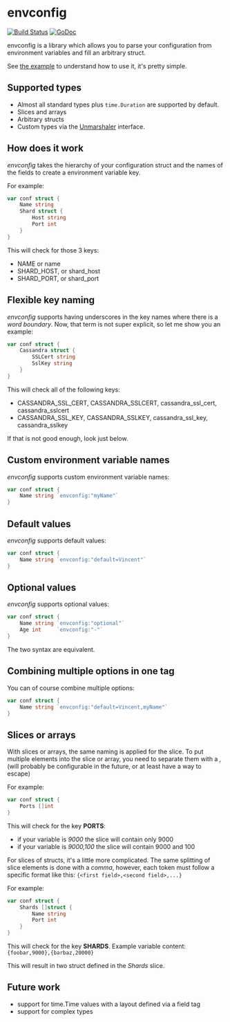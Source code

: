 envconfig
=========

[![Build Status](https://travis-ci.org/JamesStewy/envconfig.svg?branch=master)](https://travis-ci.org/JamesStewy/envconfig)
[![GoDoc](https://godoc.org/github.com/JamesStewy/envconfig?status.svg)](https://godoc.org/github.com/JamesStewy/envconfig)

envconfig is a library which allows you to parse your configuration from environment variables and fill an arbitrary struct.

See [the example](https://godoc.org/github.com/JamesStewy/envconfig#example-Init) to understand how to use it, it's pretty simple.

Supported types
---------------

  * Almost all standard types plus `time.Duration` are supported by default.
  * Slices and arrays
  * Arbitrary structs
  * Custom types via the [Unmarshaler](https://godoc.org/github.com/JamesStewy/envconfig/#Unmarshaler) interface.

How does it work
----------------

*envconfig* takes the hierarchy of your configuration struct and the names of the fields to create a environment variable key.

For example:

```go
var conf struct {
    Name string
    Shard struct {
        Host string
        Port int
    }
}
```

This will check for those 3 keys:

  * NAME or name
  * SHARD\_HOST, or shard\_host
  * SHARD\_PORT, or shard\_port

Flexible key naming
-------------------

*envconfig* supports having underscores in the key names where there is a _word boundary_. Now, that term is not super explicit, so let me show you an example:

```go
var conf struct {
    Cassandra struct {
        SSLCert string
        SslKey string
    }
}
```

This will check all of the following keys:

  * CASSANDRA\_SSL\_CERT, CASSANDRA\_SSLCERT, cassandra\_ssl\_cert, cassandra\_sslcert
  * CASSANDRA\_SSL\_KEY, CASSANDRA\_SSLKEY, cassandra\_ssl\_key, cassandra\_sslkey

If that is not good enough, look just below.

Custom environment variable names
---------------------------------

*envconfig* supports custom environment variable names:

```go
var conf struct {
    Name string `envconfig:"myName"`
}
```

Default values
--------------

*envconfig* supports default values:

```go
var conf struct {
    Name string `envconfig:"default=Vincent"`
}
```

Optional values
---------------

*envconfig* supports optional values:

```go
var conf struct {
    Name string `envconfig:"optional"`
    Age int     `envconfig:"-"`
}
```

The two syntax are equivalent.

Combining multiple options in one tag
-------------------------------------

You can of course combine multiple options:

```go
var conf struct {
    Name string `envconfig:"default=Vincent,myName"`
}
```

Slices or arrays
----------------

With slices or arrays, the same naming is applied for the slice. To put multiple elements into the slice or array, you need to separate
them with a *,* (will probably be configurable in the future, or at least have a way to escape)

For example:

```go
var conf struct {
    Ports []int
}
```

This will check for the key __PORTS__:

  * if your variable is *9000* the slice will contain only 9000
  * if your variable is *9000,100* the slice will contain 9000 and 100

For slices of structs, it's a little more complicated. The same splitting of slice elements is done with a *comma*, however, each token must follow
a specific format like this: `{<first field>,<second field>,...}`

For example:

```go
var conf struct {
    Shards []struct {
        Name string
        Port int
    }
}
```

This will check for the key __SHARDS__. Example variable content: `{foobar,9000},{barbaz,20000}`

This will result in two struct defined in the *Shards* slice.

Future work
-----------

  * support for time.Time values with a layout defined via a field tag
  * support for complex types
